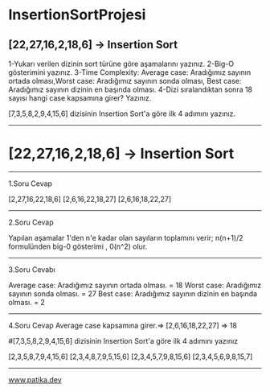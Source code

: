 # InsertionSortProjesi

[22,27,16,2,18,6] -> Insertion Sort
---
1-Yukarı verilen dizinin sort türüne göre aşamalarını yazınız.
2-Big-O gösterimini yazınız.
3-Time Complexity: Average case: Aradığımız sayının ortada olması,Worst case: Aradığımız sayının sonda olması, Best case: Aradığımız sayının dizinin en başında olması.
4-Dizi sıralandıktan sonra 18 sayısı hangi case kapsamına girer? Yazınız.


[7,3,5,8,2,9,4,15,6] dizisinin Insertion Sort'a göre ilk 4 adımını yazınız.

---

# [22,27,16,2,18,6] -> Insertion Sort
---

1.Soru Cevap

[2,27,16,22,18,6]
[2,6,16,22,18,27]
[2,6,16,18,22,27]

---

2.Soru Cevap

Yapılan aşamalar 1'den n'e kadar olan sayıların toplamını verir;
n(n+1)/2 formulünden 
big-0 gösterimi , 0(n^2) olur.

---

3.Soru Cevabı

Average case: Aradığımız sayının ortada olması. = 18
Worst case: Aradığımız sayının sonda olması. = 27
Best case: Aradığımız sayının dizinin en başında olması. = 2

---

4.Soru Cevap
Average case kapsamına girer.=> [2,6,16,18,22,27] => 18

#[7,3,5,8,2,9,4,15,6] dizisinin Insertion Sort'a göre ilk 4 adımını yazınız

[2,3,5,8,7,9,4,15,6]
[2,3,4,8,7,9,5,15,6]
[2,3,4,5,7,9,8,15,6]
[2,3,4,5,6,9,8,15,7]

---

www.patika.dev
